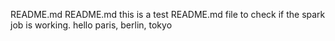 README.md README.md this is a test README.md file to check if the spark job is working.
hello paris, berlin, tokyo